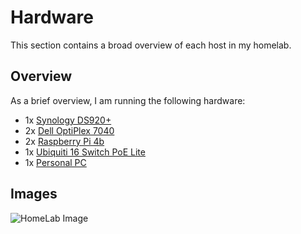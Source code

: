 # Hardware

This section contains a broad overview of each host in my homelab.

## Overview

As a brief overview, I am running the following hardware:

- 1x [Synology DS920+](ds920plus.md)
- 2x [Dell OptiPlex 7040](optiplex7040.md)
- 2x [Raspberry Pi 4b](raspi.md)
- 1x [Ubiquiti 16 Switch PoE Lite](switch.md)
- 1x [Personal PC](pc.md)

## Images

![HomeLab Image](https://cdn.discordapp.com/attachments/724241333501558875/859925687623090176/20210630_233149.jpg)
